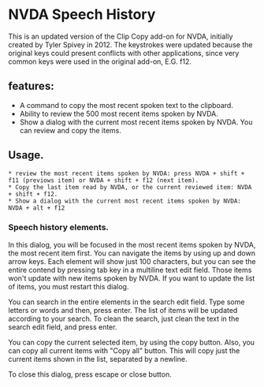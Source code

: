 # NVDA Speech History

This is an updated version of the Clip Copy add-on for NVDA, initially created by Tyler Spivey in 2012.
The keystrokes were updated because the original keys could present conflicts with other applications, since very common keys were used in the original add-on, E.G. f12.

## features:

* A command to copy the most recent spoken text to the clipboard.
* Ability to review the 500 most recent items spoken by NVDA.
* Show a dialog with the current most recent items spoken by NVDA. You can review and copy the items.

## Usage.
	
	* review the most recent items spoken by NVDA: press NVDA + shift + f11 (previows item) or NVDA + shift + f12 (next item).
	* Copy the last item read by NVDA, or the current reviewed item: NVDA + shift + f12.
	* Show a dialog with the current most recent items spoken by NVDA: NVDA + alt + f12

### Speech history elements.

In this dialog, you will be focused in the most recent items spoken by NVDA, the most recent item first. You can navigate the items by using up and down arrow keys. Each element will show just 100 characters, but you can see the entire contend by pressing tab key in a multiline text edit field. Those items won't update with new items spoken by NVDA. If you want to update the list of items, you must restart this dialog.

You can search in the entire elements in the search edit field. Type some letters or words and then, press enter. The list of items will be updated according to your search. To clean the search, just clean the text in the search edit field, and press enter.

You can copy the current selected item, by using the copy button. Also, you can copy all current items with "Copy all" button. This will copy just the current items shown in the list, separated by a newline.

To close this dialog, press escape or close button.
